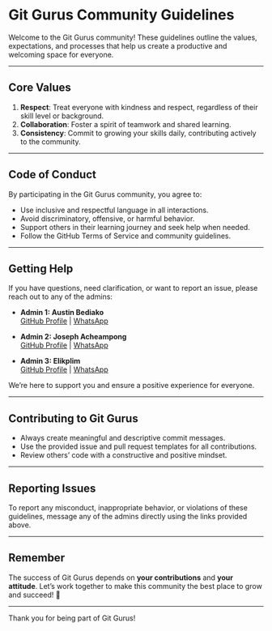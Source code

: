 # Git Gurus Community Guidelines  

Welcome to the Git Gurus community! These guidelines outline the values, expectations, and processes that help us create a productive and welcoming space for everyone.  

---

## **Core Values**  
1. **Respect**: Treat everyone with kindness and respect, regardless of their skill level or background.  
2. **Collaboration**: Foster a spirit of teamwork and shared learning.  
3. **Consistency**: Commit to growing your skills daily, contributing actively to the community.  

---

## **Code of Conduct**  
By participating in the Git Gurus community, you agree to:  
- Use inclusive and respectful language in all interactions.  
- Avoid discriminatory, offensive, or harmful behavior.  
- Support others in their learning journey and seek help when needed.  
- Follow the GitHub Terms of Service and community guidelines.  

---

## **Getting Help**  
If you have questions, need clarification, or want to report an issue, please reach out to any of the admins:  

- **Admin 1: Austin Bediako**  
  [GitHub Profile](https://github.com/Kaeytee) | [WhatsApp](https://wa.me//+233534544454)  

- **Admin 2: Joseph Acheampong**  
  [GitHub Profile](https://github.com/joeboy77) | [WhatsApp](https://wa.me//+233257220301)  

- **Admin 3: Elikplim**  
  [GitHub Profile](https://github.com/NEMESIS-7) | [WhatsApp](https://wa.me//+233534431116)  

We’re here to support you and ensure a positive experience for everyone.  

---

## **Contributing to Git Gurus**  
- Always create meaningful and descriptive commit messages.  
- Use the provided issue and pull request templates for all contributions.  
- Review others’ code with a constructive and positive mindset.  

---

## **Reporting Issues**  
To report any misconduct, inappropriate behavior, or violations of these guidelines, message any of the admins directly using the links provided above.  

---

## **Remember**  
The success of Git Gurus depends on **your contributions** and **your attitude**. Let’s work together to make this community the best place to grow and succeed! 🚀  

---

Thank you for being part of Git Gurus!  
